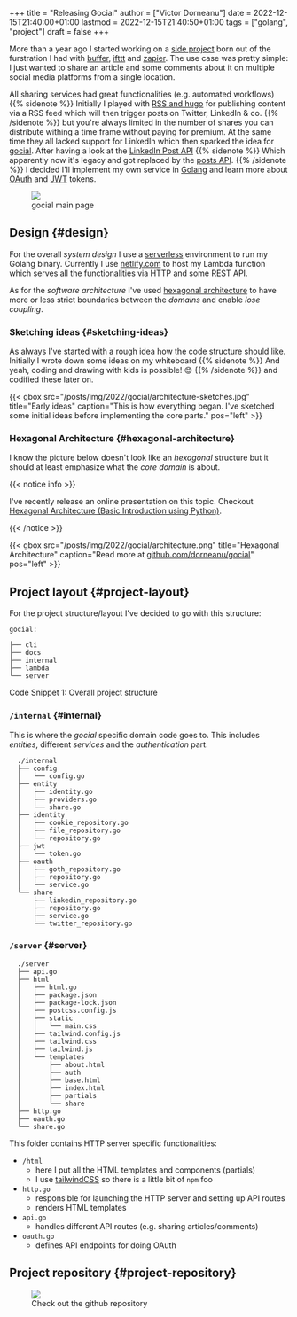 +++
title = "Releasing Gocial"
author = ["Victor Dorneanu"]
date = 2022-12-15T21:40:00+01:00
lastmod = 2022-12-15T21:40:50+01:00
tags = ["golang", "project"]
draft = false
+++

More than a year ago I started working on a [side project](https://brainfck.org/t/deliberate-practice) born out of the furstration I had with [buffer](https://buffer.com/), [ifttt](https://ifttt.com/) and [zapier](https://zapier.com/). The use
case was pretty simple: I just wanted to share an article and some comments about it on
multiple social media platforms from a single location.

All sharing services had great functionalities (e.g. automated workflows)
{{% sidenote %}}
Initially I played with [RSS and hugo](/2022/06/13/rss-and-atom-for-digital-minimalists/#distribute-content) for publishing content via a RSS feed which
will then trigger posts on Twitter, LinkedIn &amp; co.
{{% /sidenote %}} but you're always limited in the number of shares you can distribute withing a time
frame without paying for premium. At the same time they all lacked support for LinkedIn
which then sparked the idea for [gocial](https://gocial.netlify.app/). After having a look at the [LinkedIn Post API](https://learn.microsoft.com/en-us/linkedin/marketing/integrations/community-management/shares/ugc-post-api?view=li-lms-unversioned&tabs=http)
{{% sidenote %}}
Which apparently now it's legacy and got replaced by the [posts API](https://learn.microsoft.com/en-us/linkedin/marketing/integrations/community-management/shares/posts-api?view=li-lms-2022-11&tabs=http).
{{% /sidenote %}} I decided I'll implement my own service in [Golang](/tags/golang) and learn more about
[OAuth](https://brainfck.org/t/OAuth) and [JWT](https://brainfck.org/t/JWT) tokens.

<div title="Gocial main page">

<figure><a href="https://gocial.netlify.app"><img src=" /posts/img/2022/gocial/2022-12-screenshot.png"></a><figcaption> gocial main page</figcaption></figure>

</div>


## Design {#design}

For the overall _system design_ I use a [serverless](https://brainfck.org/t/serverless) environment to run my Golang binary. Currently I use [netlify.com](https://www.netlify.com/) to host my Lambda function which serves all the functionalities via
HTTP and some REST API.

As for the _software architecture_ I've used [hexagonal architecture](https://brainfck.org/t/hexagonal-architecture)
to have more or less strict boundaries between the _domains_ and enable _lose coupling_.


### Sketching ideas {#sketching-ideas}

As always I've started with a rough idea how the code structure should like. Initially I wrote
down some ideas on my whiteboard
{{% sidenote %}}
And yeah, coding and drawing with kids is possible! 😊
{{% /sidenote %}} and codified these later on.

{{< gbox src="/posts/img/2022/gocial/architecture-sketches.jpg" title="Early ideas" caption="This is how everything began. I've sketched some initial ideas before implementing the core parts." pos="left" >}}


### Hexagonal Architecture {#hexagonal-architecture}

I know the picture below doesn't look like an _hexagonal_ structure but it should at least emphasize what the _core domain_ is about.

{{< notice info >}}

I've recently release an online presentation on this topic. Checkout [Hexagonal Architecture (Basic Introduction using Python)](https://slides.dornea.nu/2022/hexagonal-architecture/).

{{< /notice >}}

{{< gbox src="/posts/img/2022/gocial/architecture.png" title="Hexagonal Architecture" caption="Read more at <a href='https://github.com/dorneanu/gocial'>github.com/dorneanu/gocial</a>" pos="left" >}}


## Project layout {#project-layout}

For the project structure/layout I've decided to go with this structure:

```text
gocial:

├── cli
├── docs
├── internal
├── lambda
└── server
```
<div class="src-block-caption">
  <span class="src-block-number">Code Snippet 1:</span>
  Overall project structure
</div>


### `/internal` {#internal}

This is where the _gocial_ specific domain code goes to. This includes _entities_, different _services_ and the _authentication_ part.

```text
  ./internal
  ├── config
  │   └── config.go
  ├── entity
  │   ├── identity.go
  │   ├── providers.go
  │   └── share.go
  ├── identity
  │   ├── cookie_repository.go
  │   ├── file_repository.go
  │   └── repository.go
  ├── jwt
  │   └── token.go
  ├── oauth
  │   ├── goth_repository.go
  │   ├── repository.go
  │   └── service.go
  └── share
      ├── linkedin_repository.go
      ├── repository.go
      ├── service.go
      └── twitter_repository.go
```


### `/server` {#server}

```text
  ./server
  ├── api.go
  ├── html
  │   ├── html.go
  │   ├── package.json
  │   ├── package-lock.json
  │   ├── postcss.config.js
  │   ├── static
  │   │   └── main.css
  │   ├── tailwind.config.js
  │   ├── tailwind.css
  │   ├── tailwind.js
  │   └── templates
  │       ├── about.html
  │       ├── auth
  │       ├── base.html
  │       ├── index.html
  │       ├── partials
  │       └── share
  ├── http.go
  ├── oauth.go
  └── share.go
```

This folder contains HTTP server specific functionalities:

-   `/html`
    -   here I put all the HTML templates and components (partials)
    -   I use [tailwindCSS](https://tailwindcss.com/) so there is a little bit of `npm` foo
-   `http.go`
    -   responsible for launching the HTTP server and setting up API routes
    -   renders HTML templates
-   `api.go`
    -   handles different API routes (e.g. sharing articles/comments)
-   `oauth.go`
    -   defines API endpoints for doing OAuth


## Project repository {#project-repository}

<figure><a href="https://github.com/dorneanu/gocial"><img src=" https://socialify.git.ci/dorneanu/gocial/image?description=1&descriptionEditable=gocial%20-%20social%20media%20interactions&font=Source%20Code%20Pro&forks=1&language=1&name=1&owner=1&pattern=Solid&stargazers=1&theme=Light"></a><figcaption> Check out the github repository</figcaption></figure>
